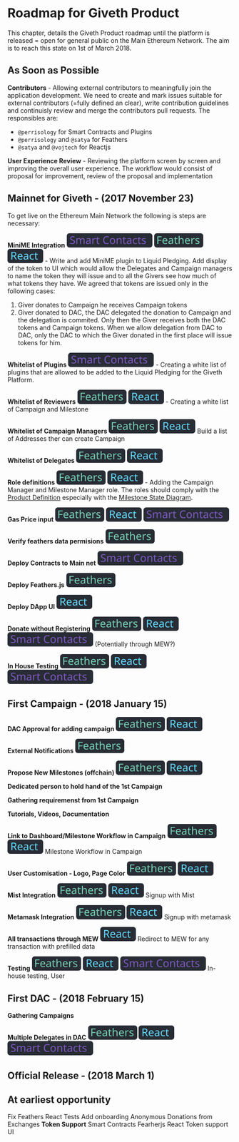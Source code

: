 # Roadmap for Giveth Product
This chapter, details the Giveth Product roadmap until the platform is released = open for general public on the Main Ethereum Network. The aim is to reach this state on 1st of March 2018.

## As Soon as Possible
**Contributors** -
Allowing external contributors to meaningfully join the application development. We need to create and mark issues suitable for external contributors (=fully defined an clear), write contribution guidelines and continuisly review and merge the contributors pull requests. The responsibles are:

- `@perrisology` for Smart Contracts and Plugins
- `@perrisology` and `@satya` for Feathers
- `@satya` and `@vojtech` for Reactjs

**User Experience Review** -
Reviewing the platform screen by screen and improving the overall user experience. The workflow would consist of proposal for improvement, review of the proposal and implementation

## Mainnet for Giveth - (2017 November 23)
To get live on the Ethereum Main Network the following is steps are necessary:

**MiniME Integration**
![Smart Contracts](../images/roadmap/smart-contracts.svg)
![Feathers](../images/roadmap/feathers.svg)
![React](../images/roadmap/react.svg) -
Write and add MiniME plugin to Liquid Pledging. Add display of the token to UI which would allow the Delegates and Campaign managers to name the token they will issue and to all the Givers see how much of what tokens they have. We agreed that tokens are issued only in the following cases:

1. Giver donates to Campaign he receives Campaign tokens
2. Giver donated to DAC, the DAC delegated the donation to Campaign and the delegation is commited. Only then the Giver receives both the DAC tokens and Campaign tokens. When we allow delegation from DAC to DAC, only the DAC to which the Giver donated in the first place will issue tokens for him.

**Whitelist of Plugins**
![Smart Contracts](../images/roadmap/smart-contracts.svg) -
Creating a white list of plugins that are allowed to be added to the Liquid Pledging for the Giveth Platform.

**Whitelist of Reviewers**
![Feathers](../images/roadmap/feathers.svg)
![React](../images/roadmap/react.svg) -
Creating a white list of Campaign and Milestone

**Whitelist of Campaign Managers**
![Feathers](../images/roadmap/feathers.svg)
![React](../images/roadmap/react.svg)
Build a list of Addresses ther can create Campaign

**Whitelist of Delegates**
![Feathers](../images/roadmap/feathers.svg)
![React](../images/roadmap/react.svg)

**Role definitions**
![Feathers](../images/roadmap/feathers.svg)
![React](../images/roadmap/react.svg) -
Adding the Campaign Manager and Milestone Manager role. The roles should comply with the [Product Definition](https://wiki.giveth.io/documentation/product-definition/) especially with the [Milestone State Diagram](https://wiki.giveth.io/documentation/product-definition/#product-definition-fig-milestone-statediagram).

**Gas Price input**
![Feathers](../images/roadmap/feathers.svg)
![React](../images/roadmap/react.svg)
![Smart Contracts](../images/roadmap/smart-contracts.svg)

**Verify feathers data permisions**
![Feathers](../images/roadmap/feathers.svg)

**Deploy Contracts to Main net**
![Smart Contracts](../images/roadmap/smart-contracts.svg)

**Deploy Feathers.js**
![Feathers](../images/roadmap/feathers.svg)

**Deploy DApp UI**
![React](../images/roadmap/react.svg)

**Donate without Registering**
![Feathers](../images/roadmap/feathers.svg)
![React](../images/roadmap/react.svg)
![Smart Contracts](../images/roadmap/smart-contracts.svg)
(Potentially through MEW?)

**In House Testing**
![Feathers](../images/roadmap/feathers.svg)
![React](../images/roadmap/react.svg)
![Smart Contracts](../images/roadmap/smart-contracts.svg)

## First Campaign - (2018 January 15)
**DAC Approval for adding campaign**
![Feathers](../images/roadmap/feathers.svg)
![React](../images/roadmap/react.svg)

**External Notifications**
![Feathers](../images/roadmap/feathers.svg)

**Propose New Milestones (offchain)**
![Feathers](../images/roadmap/feathers.svg)
![React](../images/roadmap/react.svg)

**Dedicated person to hold hand of the 1st Campaign**

**Gathering requiremenst from 1st Campaign**

**Tutorials, Videos, Documentation**

**Link to Dashboard/Milestone Workflow in Campaign**
![Feathers](../images/roadmap/feathers.svg)
![React](../images/roadmap/react.svg)
Milestone Workflow in Campaign

**User Customisation - Logo, Page Color**
![Feathers](../images/roadmap/feathers.svg)
![React](../images/roadmap/react.svg)

**Mist Integration**
![Feathers](../images/roadmap/feathers.svg)
![React](../images/roadmap/react.svg)
Signup with Mist

**Metamask Integration**
![Feathers](../images/roadmap/feathers.svg)
![React](../images/roadmap/react.svg)
Signup with metamask

**All transactions through MEW**
![React](../images/roadmap/react.svg)
Redirect to MEW for any transaction with prefilled data

**Testing**
![Feathers](../images/roadmap/feathers.svg)
![React](../images/roadmap/react.svg)
![Smart Contracts](../images/roadmap/smart-contracts.svg)
In-house testing, User

## First DAC - (2018 February 15)
**Gathering Campaigns**

**Multiple Delegates in DAC**
![Feathers](../images/roadmap/feathers.svg)
![React](../images/roadmap/react.svg)
![Smart Contracts](../images/roadmap/smart-contracts.svg)

## Official Release - (2018 March 1)

## At earliest opportunity
Fix Feathers
React Tests
Add onboarding
Anonymous Donations from Exchanges
**Token Support**	Smart Contracts	Fearherjs	React
Token support UI
